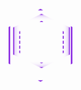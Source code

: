 <div style="display: flex; justify-content: space-around; align-items: center; padding: 20px; flex-wrap: wrap;">
    <!-- Hexágono -->
    <div style="width: 120px; height: 138px; clip-path: polygon(50% 0%, 100% 25%, 100% 75%, 50% 100%, 0% 75%, 0% 25%); border: 3px solid #8A2BE2; box-shadow: 0 0 15px rgba(138, 43, 226, 0.8); position: relative; margin: 5px;">
        <!-- Camada Interna -->
        <div style="width: 90%; height: 103px; clip-path: polygon(50% 0%, 100% 25%, 100% 75%, 50% 100%, 0% 75%, 0% 25%); border: 2px solid #8A2BE2; position: absolute; box-shadow: inset 0 0 10px rgba(138, 43, 226, 0.5); top: 5%; left: 5%;"></div>
        <!-- Camada Interna Secundária -->
        <div style="width: 70%; height: 80px; clip-path: polygon(50% 0%, 100% 25%, 100% 75%, 50% 100%, 0% 75%, 0% 25%); border: 2px dashed #8A2BE2; position: absolute; top: 15%; left: 15%;"></div>
    </div>
</div>
<div style="display: flex; justify-content: space-around; align-items: center; background: none; padding: 20px; flex-wrap: wrap;">